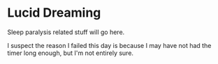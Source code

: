 # Lucid Dreaming
Sleep paralysis related stuff will go here.

I suspect the reason I failed this day is because I may have not had the timer long enough, but I'm not entirely sure.
